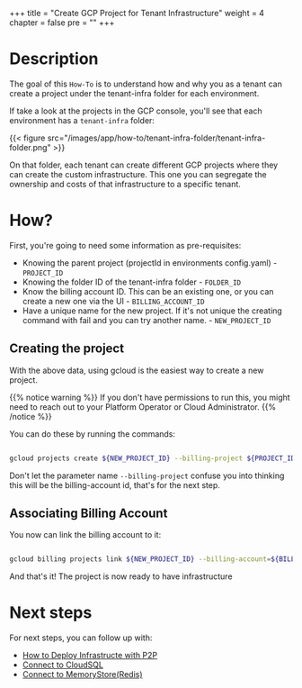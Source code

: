 +++
title = "Create GCP Project for Tenant Infrastructure"
weight = 4
chapter = false
pre = ""
+++

# Description

The goal of this `How-To` is to understand how and why you as a tenant can create a project under the tenant-infra folder for each environment.

If take a look at the projects in the GCP console, you'll see that each environment has a `tenant-infra` folder:

{{< figure src="/images/app/how-to/tenant-infra-folder/tenant-infra-folder.png" >}}

On that folder, each tenant can create different GCP projects where they can create the custom infrastructure. This one you can segregate the ownership and costs of that infrastructure to a specific tenant.

# How?

First, you're going to need some information as pre-requisites:

* Knowing the parent project (projectId in environments config.yaml) - `PROJECT_ID`
* Knowing the folder ID of the tenant-infra folder  - `FOLDER_ID`
* Know the billing account ID. This can be an existing one, or you can create a new one via the UI - `BILLING_ACCOUNT_ID`
* Have a unique name for the new project. If it's not unique the creating command with fail and you can try another name. - `NEW_PROJECT_ID`

## Creating the project

With the above data, using gcloud is the easiest way to create a new project.

{{% notice warning %}}
If you don't have permissions to run this, you might need to reach out to your Platform Operator or Cloud Administrator.
{{% /notice %}}

You can do these by running the commands:

```sh

gcloud projects create ${NEW_PROJECT_ID} --billing-project ${PROJECT_ID}  --folder ${FOLDER_ID}

```

Don't let the parameter name `--billing-project` confuse you into thinking this will be the billing-account id, that's for the next step.

## Associating Billing Account

You now can link the billing account to it:

```sh

gcloud billing projects link ${NEW_PROJECT_ID} --billing-account=${BILLING_ACCOUNT_ID}

```

And that's it! The project is now ready to have infrastructure

# Next steps

For next steps, you can follow up with:

* [How to Deploy Infrastructe with P2P](./deploying-infrastructure.md)
* [Connect to CloudSQL](./connect-to-cloudsql.md)
* [Connect to MemoryStore(Redis)](./connect-to-memstore.md)
